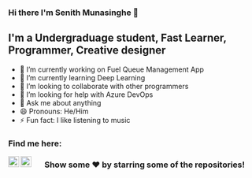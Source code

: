### Hi there I'm Senith Munasinghe 👋
## I'm a Undergraduage student, Fast Learner, Programmer, Creative designer
<!--
**senith-sulara/senith-sulara** is a ✨ _special_ ✨ repository because its `README.md` (this file) appears on your GitHub profile.

Here are some ideas to get you started:

- 🔭 I’m currently working on ...
- 🌱 I’m currently learning ...
- 👯 I’m looking to collaborate on ...
- 🤔 I’m looking for help with ...
- 💬 Ask me about ...
- 📫 How to reach me: ...
- 😄 Pronouns: ...
- ⚡ Fun fact: ...
-->

- 🔭 I’m currently working on Fuel Queue Management App 
- 🌱 I’m currently learning Deep Learning
- 👯 I’m looking to collaborate with other programmers
- 🤔 I’m looking for help with Azure DevOps
- 💬 Ask me about anything
- 😄 Pronouns: He/Him
- ⚡ Fun fact: I like listening to music

### Find me here:

[<img align="left" alt="codeSTACKr | Blogger" width="22px" src="https://cdn.jsdelivr.net/npm/simple-icons@v3/icons/blogger.svg" />][blogger]
[<img align="left" alt="codeSTACKr | LinkedIn" width="22px" src="https://cdn.jsdelivr.net/npm/simple-icons@v3/icons/linkedin.svg" />][linkedin]

[blogger]: https://dailytechlobby.blogspot.com/
[linkedin]: https://www.linkedin.com/in/senith-munasinghe-482656200/


<div align="center">

### Show some ❤️ by starring some of the repositories!

</div>
